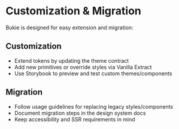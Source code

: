 # Customization & Migration

Bukie is designed for easy extension and migration:

## Customization
- Extend tokens by updating the theme contract
- Add new primitives or override styles via Vanilla Extract
- Use Storybook to preview and test custom themes/components

## Migration
- Follow usage guidelines for replacing legacy styles/components
- Document migration steps in the design system docs
- Keep accessibility and SSR requirements in mind
